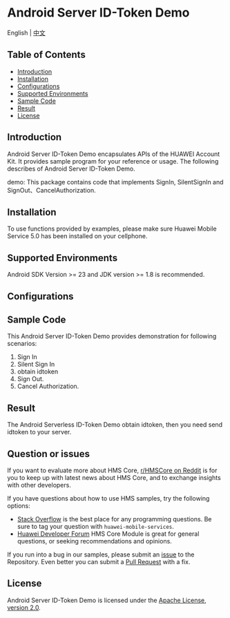 # Android Server ID-Token Demo

English | [中文](https://github.com/HMS-Core/huawei-account-demo/blob/android_server_idtoken_scenarios/README_ZH.md) 


## Table of Contents

 * [Introduction](#introduction)
 * [Installation](#installation)
 * [Configurations](#configurations)
 * [Supported Environments](#supported-environments)
 * [Sample Code](#sample-code)
 * [Result](#result)
 * [License](#license)
 
## Introduction
Android Server ID-Token Demo encapsulates APIs of the HUAWEI Account Kit. It provides sample program for your reference or usage.
The following describes of Android Server ID-Token Demo.

demo: This package contains code that implements SignIn,  SilentSignIn and SignOut、CancelAuthorization.

## Installation
To use functions provided by examples, please make sure Huawei Mobile Service 5.0 has been installed on your cellphone.
## Supported Environments
Android SDK Version >= 23 and JDK version >= 1.8 is recommended.
	
## Configurations  

## Sample Code
This Android Server ID-Token Demo provides demonstration for following scenarios:
1. Sign In
2. Silent Sign In
3. obtain  idtoken
4. Sign Out.
5. Cancel Authorization.

## Result
The Android Serverless ID-Token Demo obtain idtoken, then you need send idtoken to your server.

## Question or issues
If you want to evaluate more about HMS Core,
[r/HMSCore on Reddit](https://www.reddit.com/r/HuaweiDevelopers/) is for you to keep up with latest news about HMS Core, and to exchange insights with other developers.

If you have questions about how to use HMS samples, try the following options:
- [Stack Overflow](https://stackoverflow.com/questions/tagged/huawei-mobile-services) is the best place for any programming questions. Be sure to tag your question with 
`huawei-mobile-services`.
- [Huawei Developer Forum](https://forums.developer.huawei.com/forumPortal/en/home?fid=0101187876626530001) HMS Core Module is great for general questions, or seeking recommendations and opinions.

If you run into a bug in our samples, please submit an [issue](https://github.com/HMS-Core/huawei-account-demo/issues) to the Repository. Even better you can submit a [Pull Request](https://github.com/HMS-Core/huawei-account-demo/pulls) with a fix.

##  License
Android Server ID-Token Demo is licensed under the [Apache License, version 2.0](http://www.apache.org/licenses/LICENSE-2.0).
